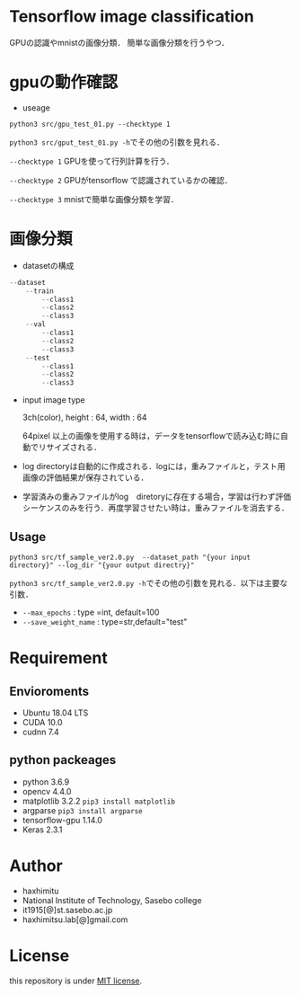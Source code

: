 
# Tensorflow image classification 
GPUの認識やmnistの画像分類．
簡単な画像分類を行うやつ．

# gpuの動作確認
* useage
 ```
python3 src/gpu_test_01.py --checktype 1
```
```python3 src/gput_test_01.py -h```でその他の引数を見れる．

 ```--checktype 1```
GPUを使って行列計算を行う．

 ```--checktype 2```
GPUがtensorflow で認識されているかの確認．

 ```--checktype 3```
mnistで簡単な画像分類を学習．

# 画像分類
* datasetの構成
```python
--dataset
    --train
        --class1
        --class2
        --class3
    --val
        --class1
        --class2
        --class3
    --test
        --class1
        --class2
        --class3
```
* input image type

  3ch(color), height : 64, width : 64

  64pixel 以上の画像を使用する時は，データをtensorflowで読み込む時に自動でリサイズされる．

* log directoryは自動的に作成される．logには，重みファイルと，テスト用画像の評価結果が保存されている．
* 学習済みの重みファイルがlog　diretoryに存在する場合，学習は行わず評価シーケンスのみを行う．再度学習させたい時は，重みファイルを消去する．
  

## Usage
```python3
python3 src/tf_sample_ver2.0.py  --dataset_path "{your input directory}" --log_dir "{your output directry}"
```
```python3 src/tf_sample_ver2.0.py -h```でその他の引数を見れる．以下は主要な引数．
* ```--max_epochs``` : type =int, default=100
* ```--save_weight_name``` : type=str,default="test"

# Requirement
## Envioroments
* Ubuntu 18.04 LTS
* CUDA 10.0
* cudnn 7.4
## python packeages
* python 3.6.9
* opencv 4.4.0
* matplotlib 3.2.2
``pip3 install matplotlib``
* argparse 
``pip3 install argparse``
* tensorflow-gpu 1.14.0
* Keras 2.3.1

# Author
* haxhimitu
* National Institute of Technology, Sasebo college
* it1915[@]st.sasebo.ac.jp
* haxhimitsu.lab[@]gmail.com

# License
this repository is under [MIT license](https://en.wikipedia.org/wiki/MIT_License).